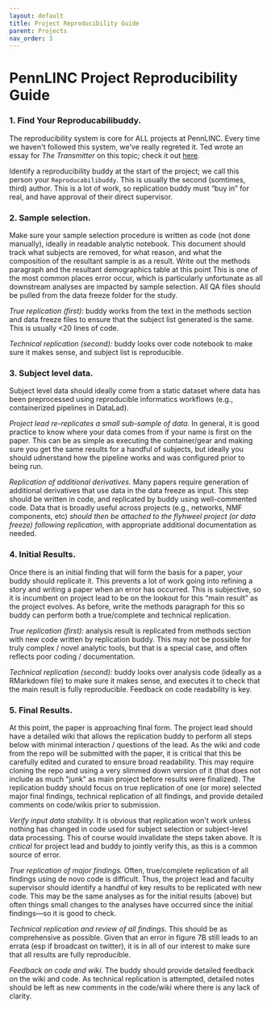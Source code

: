 ```yaml
---
layout: default
title: Project Reproducibility Guide
parent: Projects
nav_order: 3
---
```



# PennLINC Project Reproducibility Guide

### 1. Find Your Reproducabilibuddy.

The reproducibility system is core for ALL projects at PennLINC. Every time we haven't followed this system, we've really regreted it. Ted wrote an essay for _The Transmitter_ on this topic; check it out [here](https://www.thetransmitter.org/open-neuroscience-and-data-sharing/how-scuba-diving-helped-me-embrace-open-science/).

Identify a reproducibility buddy at the start of the project; we call this person your `Reproducabilibuddy`.  This is usually the second (somtimes, third) author.  This is a lot of work, so replication buddy must “buy in” for real, and have approval of their direct supervisor.


### 2. Sample selection.

Make sure your sample selection procedure is written as code (not done manually), ideally in readable analytic notebook. This document should track what subjects are removed, for what reason, and what the composition of the resultant sample is as a result.   Write out the methods paragraph and the resultant demographics table at this point  This is one of the most common places error occur, which is particularly unfortunate as all downstream analyses are impacted by sample selection.  All QA files should be pulled from the data freeze folder for the study.

_True replication (first):_ buddy works from the text in the methods section and data freeze files to ensure that the subject list generated is the same.   This is usually <20 lines of code.

_Technical replication (second):_ buddy looks over code notebook to make sure it makes sense, and subject list is reproducible.


### 3. Subject level data.

Subject level data should ideally come from a static dataset where data has been preprocessed using reproducible informatics workflows (e.g., containerized pipelines in DataLad).

_Project lead re-replicates a small sub-sample of data._ In general, it is good practice to know where your data comes from if your name is first on the paper.  This can be as simple as executing the container/gear and making sure you get the same results for a handful of subjects, but ideally you should udnerstand how the pipeline works and was configured prior to being run.

_Replication of additional derivatives._ Many papers require generation of additional derivatives that use data in the data freeze as input.  This step should be written in code, and replicated by buddy using well-commented code.  Data that is broadly useful across projects (e.g., networks, NMF components, etc) _should then be attached to  the flyhweel project (or data freeze) following replication_, with appropriate additional documentation as needed.


### 4. Initial Results.

Once there is an initial finding that will form the basis for a paper, your buddy should replicate it.  This prevents a lot of work going into refining a story and writing a paper when an error has occurred.  This is subjective, so it is incumbent on project lead to be on the lookout for this “main result” as the project evolves.  As before, write the methods paragraph for this so buddy can perform both a true/complete and technical replication.

_True replication (first):_ analysis result is replicated from methods section with new code written by replication buddy.  This may not be possible for truly complex / novel analytic tools, but that is a special case, and often reflects poor coding / documentation.

_Technical replication (second):_ buddy looks over analysis code (ideally as a RMarkdown file) to make sure it makes sense, and executes it to check that the main result is fully reproducible. Feedback on code readability is key.


### 5. Final Results.

At this point, the paper is approaching final form.  The project lead should have a detailed wiki that allows the replication buddy to perform all steps below with minimal interaction / questions of the lead.  As the wiki and code from the repo will be submitted with the paper, it is critical that this be carefully edited and curated to ensure broad readability.  This may require cloning the repo and using a very slimmed down version of it (that does not include as much "junk" as main project before results were finalized). The replication buddy should focus on true replication of one (or more) selected major final findings, technical replication of all findings, and provide detailed comments on code/wikis prior to submission.

_Verify input data stability._  It is obvious that replication won't work unless nothing has changed in code used for subject selection or subject-level data processing.  This of course would invalidate the steps taken above.  It is *critical* for project lead and buddy to jointly verify this, as this is a common source of error.

_True replication of major findings._  Often, true/complete replication of all findings using de novo code is difficult.  Thus, the project lead and faculty supervisor should identify a handful of key results to be replicated with new code.  This may be the same analyses as for the initial results (above) but often things small changes to the analyses have occurred since the initial findings—so it is good to check.

_Technical replication and review of all findings._ This should be as comprehensive as possible.  Given that an error in figure 7B still leads to an errata (esp if broadcast on twitter), it is in all of our interest to make sure that all results are fully reproducible.

_Feedback on code and wiki._  The buddy should provide detailed feedback on the wiki and code. As technical replication is attempted, detailed notes should be left as new comments in the code/wiki where there is any lack of clarity.
